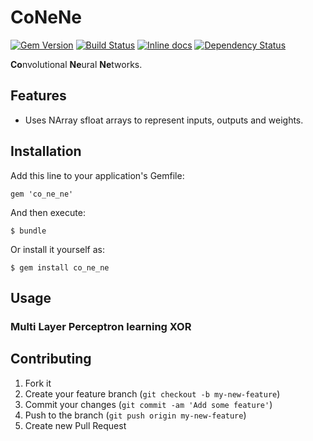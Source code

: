 # CoNeNe

[![Gem Version](https://badge.fury.io/rb/co_ne_ne.png)](http://badge.fury.io/rb/co_ne_ne)
[![Build Status](https://travis-ci.org/neilslater/co_ne_ne.png?branch=master)](http://travis-ci.org/neilslater/co_ne_ne)
[![Inline docs](http://inch-ci.org/github/neilslater/co_ne_ne.png?branch=master)](http://inch-ci.org/github/neilslater/co_ne_ne)
[![Dependency Status](https://gemnasium.com/neilslater/co_ne_ne.png)](https://gemnasium.com/neilslater/co_ne_ne)

**Co**nvolutional **Ne**ural **Ne**tworks.

## Features

 * Uses NArray sfloat arrays to represent inputs, outputs and weights.

## Installation

Add this line to your application's Gemfile:

    gem 'co_ne_ne'

And then execute:

    $ bundle

Or install it yourself as:

    $ gem install co_ne_ne

## Usage

### Multi Layer Perceptron learning XOR



## Contributing

1. Fork it
2. Create your feature branch (`git checkout -b my-new-feature`)
3. Commit your changes (`git commit -am 'Add some feature'`)
4. Push to the branch (`git push origin my-new-feature`)
5. Create new Pull Request
